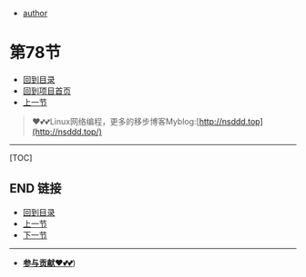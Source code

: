 + [author](https://github.com/3293172751)
# 第78节
+ [回到目录](../README.md)
+ [回到项目首页](../../README.md)
+ [上一节](77.md)
> ❤️💕💕Linux网络编程，更多的移步博客Myblog:[http://nsddd.top](http://nsddd.top/)
---
[TOC]





## END 链接
+ [回到目录](../README.md)
+ [上一节](77.md)
+ [下一节](79.md)
---
+ [**参与贡献❤️💕💕**](https://nsddd.top/archives/contributors))